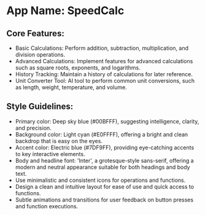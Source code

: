 # **App Name**: SpeedCalc

## Core Features:

- Basic Calculations: Perform addition, subtraction, multiplication, and division operations.
- Advanced Calculations: Implement features for advanced calculations such as square roots, exponents, and logarithms.
- History Tracking: Maintain a history of calculations for later reference.
- Unit Converter Tool: AI tool to perform common unit conversions, such as length, weight, temperature, and volume.

## Style Guidelines:

- Primary color: Deep sky blue (#00BFFF), suggesting intelligence, clarity, and precision.
- Background color: Light cyan (#E0FFFF), offering a bright and clean backdrop that is easy on the eyes.
- Accent color: Electric blue (#7DF9FF), providing eye-catching accents to key interactive elements.
- Body and headline font: 'Inter', a grotesque-style sans-serif, offering a modern and neutral appearance suitable for both headings and body text.
- Use minimalistic and consistent icons for operations and functions.
- Design a clean and intuitive layout for ease of use and quick access to functions.
- Subtle animations and transitions for user feedback on button presses and function executions.